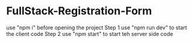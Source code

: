 # FullStack-Registration-Form
use "npm i" before opening the project
Step 1 use "npm run dev" to start the client code
Step 2 use "npm start" to start teh server side code
